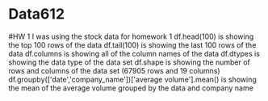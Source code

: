 # Data612
#HW 1
I was using the stock data for homework 1
df.head(100) is showing the top 100 rows of the data
df.tail(100) is showing the last 100 rows of the data
df.columns is showing all of the column names of the data
df.dtypes is showing the data type of the data set
df.shape is showing the number of rows and columns of the data set (67905 rows and 19 columns)
df.groupby(['date','company_name'])['average volume'].mean() is showing the mean of the average volume grouped by the data and company name
